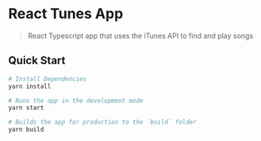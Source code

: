 # React Tunes App

> React Typescript app that uses the iTunes API to find and play songs

## Quick Start

```bash
# Install Dependencies
yarn install

# Runs the app in the development mode
yarn start

# Builds the app for production to the `build` folder
yarn build

```
